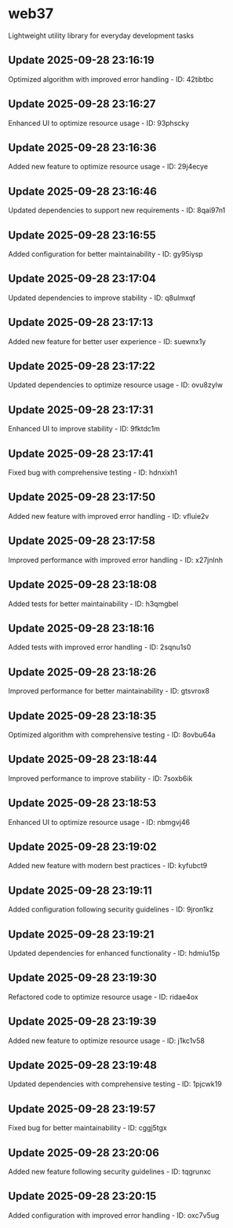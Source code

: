 # web37
Lightweight utility library for everyday development tasks

## Update 2025-09-28 23:16:19
Optimized algorithm with improved error handling - ID: 42tibtbc


## Update 2025-09-28 23:16:27
Enhanced UI to optimize resource usage - ID: 93phscky


## Update 2025-09-28 23:16:36
Added new feature to optimize resource usage - ID: 29j4ecye


## Update 2025-09-28 23:16:46
Updated dependencies to support new requirements - ID: 8qai97n1


## Update 2025-09-28 23:16:55
Added configuration for better maintainability - ID: gy95iysp


## Update 2025-09-28 23:17:04
Updated dependencies to improve stability - ID: q8ulmxqf


## Update 2025-09-28 23:17:13
Added new feature for better user experience - ID: suewnx1y


## Update 2025-09-28 23:17:22
Updated dependencies to optimize resource usage - ID: ovu8zylw


## Update 2025-09-28 23:17:31
Enhanced UI to improve stability - ID: 9fktdc1m


## Update 2025-09-28 23:17:41
Fixed bug with comprehensive testing - ID: hdnxixh1


## Update 2025-09-28 23:17:50
Added new feature with improved error handling - ID: vfluie2v


## Update 2025-09-28 23:17:58
Improved performance with improved error handling - ID: x27jnlnh


## Update 2025-09-28 23:18:08
Added tests for better maintainability - ID: h3qmgbel


## Update 2025-09-28 23:18:16
Added tests with improved error handling - ID: 2sqnu1s0


## Update 2025-09-28 23:18:26
Improved performance for better maintainability - ID: gtsvrox8


## Update 2025-09-28 23:18:35
Optimized algorithm with comprehensive testing - ID: 8ovbu64a


## Update 2025-09-28 23:18:44
Improved performance to improve stability - ID: 7soxb6ik


## Update 2025-09-28 23:18:53
Enhanced UI to optimize resource usage - ID: nbmgvj46


## Update 2025-09-28 23:19:02
Added new feature with modern best practices - ID: kyfubct9


## Update 2025-09-28 23:19:11
Added configuration following security guidelines - ID: 9jron1kz


## Update 2025-09-28 23:19:21
Updated dependencies for enhanced functionality - ID: hdmiu15p


## Update 2025-09-28 23:19:30
Refactored code to optimize resource usage - ID: ridae4ox


## Update 2025-09-28 23:19:39
Added new feature to optimize resource usage - ID: j1kc1v58


## Update 2025-09-28 23:19:48
Updated dependencies with comprehensive testing - ID: 1pjcwk19


## Update 2025-09-28 23:19:57
Fixed bug for better maintainability - ID: cggj5tgx


## Update 2025-09-28 23:20:06
Added new feature following security guidelines - ID: tqgrunxc


## Update 2025-09-28 23:20:15
Added configuration with improved error handling - ID: oxc7v5ug

